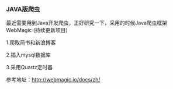 ### JAVA版爬虫

最近需要用到Java开发爬虫，正好研究一下，采用的时候Java爬虫框架WebMagic (持续更新项目)

1.爬取简书和新浪博客

2.插入mysql数据库

3.采用Quartz定时器

参考地址：http://webmagic.io/docs/zh/
